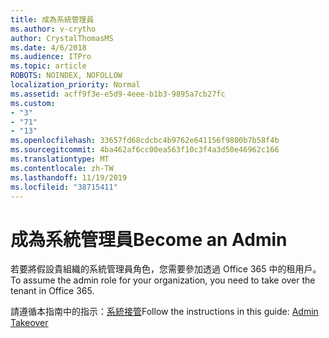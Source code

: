 ```yaml
---
title: 成為系統管理員
ms.author: v-crytho
author: CrystalThomasMS
ms.date: 4/6/2018
ms.audience: ITPro
ms.topic: article
ROBOTS: NOINDEX, NOFOLLOW
localization_priority: Normal
ms.assetid: acff9f3e-e5d9-4eee-b1b3-9895a7cb27fc
ms.custom:
- "3"
- "71"
- "13"
ms.openlocfilehash: 33657fd68cdcbc4b9762e641156f9800b7b58f4b
ms.sourcegitcommit: 4ba462af6cc00ea563f10c3f4a3d50e46962c166
ms.translationtype: MT
ms.contentlocale: zh-TW
ms.lasthandoff: 11/19/2019
ms.locfileid: "38715411"
---
```

# <a name="become-an-admin"></a><span data-ttu-id="ab3cd-102">成為系統管理員</span><span class="sxs-lookup"><span data-stu-id="ab3cd-102">Become an Admin</span></span>

<span data-ttu-id="ab3cd-103">若要將假設貴組織的系統管理員角色，您需要參加透過 Office 365 中的租用戶。</span><span class="sxs-lookup"><span data-stu-id="ab3cd-103">To assume the admin role for your organization, you need to take over the tenant in Office 365.</span></span>
  
<span data-ttu-id="ab3cd-104">請遵循本指南中的指示：[系統接管](https://docs.microsoft.com/azure/active-directory/users-groups-roles/domains-admin-takeover)</span><span class="sxs-lookup"><span data-stu-id="ab3cd-104">Follow the instructions in this guide: [Admin Takeover](https://docs.microsoft.com/azure/active-directory/users-groups-roles/domains-admin-takeover)</span></span>